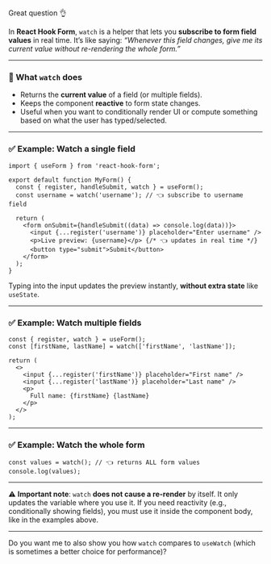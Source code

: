 Great question 👌

In **React Hook Form**, `watch` is a helper that lets you **subscribe to form field values** in real time. It’s like saying: _“Whenever this field changes, give me its current value without re-rendering the whole form.”_

---

### 🔑 What `watch` does

- Returns the **current value** of a field (or multiple fields).
- Keeps the component **reactive** to form state changes.
- Useful when you want to conditionally render UI or compute something based on what the user has typed/selected.

---

### ✅ Example: Watch a single field

```tsx
import { useForm } from 'react-hook-form';

export default function MyForm() {
  const { register, handleSubmit, watch } = useForm();
  const username = watch('username'); // 👈 subscribe to username field

  return (
    <form onSubmit={handleSubmit((data) => console.log(data))}>
      <input {...register('username')} placeholder="Enter username" />
      <p>Live preview: {username}</p> {/* 👈 updates in real time */}
      <button type="submit">Submit</button>
    </form>
  );
}
```

Typing into the input updates the preview instantly, **without extra state** like `useState`.

---

### ✅ Example: Watch multiple fields

```tsx
const { register, watch } = useForm();
const [firstName, lastName] = watch(['firstName', 'lastName']);

return (
  <>
    <input {...register('firstName')} placeholder="First name" />
    <input {...register('lastName')} placeholder="Last name" />
    <p>
      Full name: {firstName} {lastName}
    </p>
  </>
);
```

---

### ✅ Example: Watch the whole form

```tsx
const values = watch(); // 👈 returns ALL form values
console.log(values);
```

---

⚠️ **Important note**:
`watch` **does not cause a re-render** by itself. It only updates the variable where you use it. If you need reactivity (e.g., conditionally showing fields), you must use it inside the component body, like in the examples above.

---

Do you want me to also show you how `watch` compares to `useWatch` (which is sometimes a better choice for performance)?
